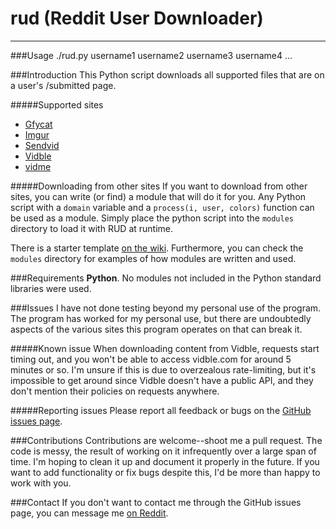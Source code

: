 # rud (Reddit User Downloader)
---

###Usage
    ./rud.py username1 username2 username3 username4 ...

###Introduction
This Python script downloads all supported files that are on a user's /submitted page.

#####Supported sites
- [Gfycat](http://gfycat.com/)
- [Imgur](http://imgur.com/)
- [Sendvid](http://sendvid.com/)
- [Vidble](http://vidble.com/)
- [vidme](https://vid.me/)

#####Downloading from other sites
If you want to download from other sites, you can write (or find) a module that will do it for you.  Any Python script with a `domain` variable and a `process(i, user, colors)` function can be used as a module.  Simply place the python script into the `modules` directory to load it with RUD at runtime.

There is a starter template [on the wiki](https://github.com/Manic0892/rud/wiki/Module-Template).  Furthermore, you can check the `modules` directory for examples of how modules are written and used.

###Requirements
**Python**.  No modules not included in the Python standard libraries were used.

###Issues
I have not done testing beyond my personal use of the program.  The program has worked for my personal use, but there are undoubtedly aspects of the various sites this program operates on that can break it.

#####Known issue
When downloading content from Vidble, requests start timing out, and you won't be able to access vidble.com for around 5 minutes or so.  I'm unsure if this is due to overzealous rate-limiting, but it's impossible to get around since Vidble doesn't have a public API, and they don't mention their policies on requests anywhere.

#####Reporting issues
Please report all feedback or bugs on the [GitHub issues page](https://github.com/Manic0892/rud/issues).

###Contributions
Contributions are welcome--shoot me a pull request.  The code is messy, the result of working on it infrequently over a large span of time.  I'm hoping to clean it up and document it properly in the future.  If you want to add functionality or fix bugs despite this, I'd be more than happy to work with you.

###Contact
If you don't want to contact me through the GitHub issues page, you can message me [on Reddit](https://www.reddit.com/message/compose/?to=Manic0892).
